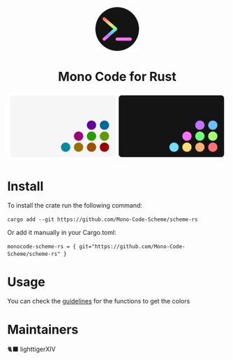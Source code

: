 <div align="center">

  <img src="https://raw.githubusercontent.com/Mono-Code-Scheme/assets/refs/heads/main/logos/logo-round.svg" width="100"> 

  # Mono Code for Rust
  
  <img src="https://raw.githubusercontent.com/Mono-Code-Scheme/assets/refs/heads/main/ports/banner.svg" width="600"> 
</div>

# Install

To install the crate run the following command:

`cargo add --git https://github.com/Mono-Code-Scheme/scheme-rs`

Or add it manually in your Cargo.toml:

`monocode-scheme-rs = { git="https://github.com/Mono-Code-Scheme/scheme-rs" }`

# Usage
You can check the [guidelines](https://github.com/Mono-Code-Scheme/guidelines/wiki/Palette-for-Languages/) for the functions to get the colors

# Maintainers
🐈‍⬛ lighttigerXIV
